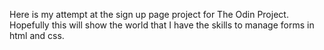 Here is my attempt at the sign up page project for The Odin Project. Hopefully this will show the world that I have the skills to manage forms in html and css.